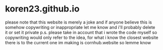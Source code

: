 # koren23.github.io
please note that this website is merely a joke and if anyone believe this is somehow copywriting or inappropriate let me know and i'll probably delete it or set it private
p.s. please take in account that i wrote the code myself so copywriting would only refer to the idea, for what i know the closest website there is to the current one im making is cornhub.website so lemme know
